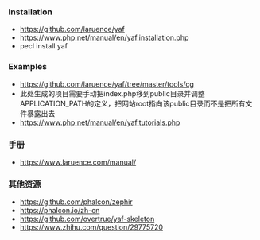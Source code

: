 ### Installation
- https://github.com/laruence/yaf
- https://www.php.net/manual/en/yaf.installation.php
- pecl install yaf

### Examples
- https://github.com/laruence/yaf/tree/master/tools/cg
- 此处生成的项目需要手动把index.php移到public目录并调整APPLICATION_PATH的定义，把网站root指向该public目录而不是把所有文件暴露出去
- https://www.php.net/manual/en/yaf.tutorials.php

### 手册
- https://www.laruence.com/manual/

### 其他资源
- https://github.com/phalcon/zephir
- https://phalcon.io/zh-cn
- https://github.com/overtrue/yaf-skeleton
- https://www.zhihu.com/question/29775720

